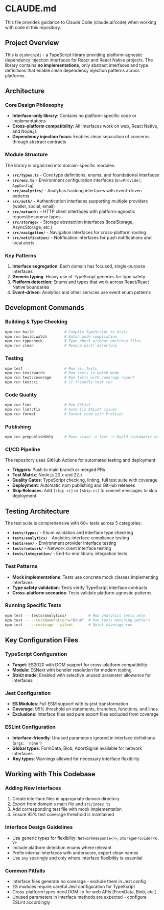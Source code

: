 # CLAUDE.md

This file provides guidance to Claude Code (claude.ai/code) when working with code in this repository.

## Project Overview

This is `@johnqh/di` - a TypeScript library providing platform-agnostic dependency injection interfaces for React and React Native projects. The library contains **no implementations**, only abstract interfaces and type definitions that enable clean dependency injection patterns across platforms.

## Architecture

### Core Design Philosophy
- **Interface-only library**: Contains no platform-specific code or implementations
- **Cross-platform compatibility**: All interfaces work on web, React Native, and Node.js
- **Dependency injection focus**: Enables clean separation of concerns through abstract contracts

### Module Structure
The library is organized into domain-specific modules:

- **`src/types.ts`** - Core type definitions, enums, and foundational interfaces
- **`src/env.ts`** - Environment configuration interfaces (`EnvProvider`, `AppConfig`)
- **`src/analytics/`** - Analytics tracking interfaces with event-driven patterns
- **`src/auth/`** - Authentication interfaces supporting multiple providers (wallet, social, email)
- **`src/network/`** - HTTP client interfaces with platform-agnostic request/response types
- **`src/storage/`** - Storage abstraction interfaces (localStorage, AsyncStorage, etc.)
- **`src/navigation/`** - Navigation interfaces for cross-platform routing
- **`src/notification/`** - Notification interfaces for push notifications and local alerts

### Key Patterns
1. **Interface segregation**: Each domain has focused, single-purpose interfaces
2. **Generic typing**: Heavy use of TypeScript generics for type safety
3. **Platform detection**: Enums and types that work across React/React Native boundaries
4. **Event-driven**: Analytics and other services use event enum patterns

## Development Commands

### Building & Type Checking
```bash
npm run build              # Compile TypeScript to dist/
npm run build:watch        # Watch mode compilation
npm run typecheck          # Type check without emitting files
npm run clean              # Remove dist/ directory
```

### Testing
```bash
npm test                   # Run all tests
npm run test:watch         # Run tests in watch mode
npm run test:coverage      # Run tests with coverage report
npm run test:ci            # CI-friendly test run
```

### Code Quality
```bash
npm run lint               # Run ESLint
npm run lint:fix           # Auto-fix ESLint issues
npm run format             # Format code with Prettier
```

### Publishing
```bash
npm run prepublishOnly     # Runs clean -> test -> build (automatic on publish)
```

### CI/CD Pipeline
The repository uses GitHub Actions for automated testing and deployment:

- **Triggers**: Push to main branch or merged PRs
- **Test Matrix**: Node.js 20.x and 22.x
- **Quality Gates**: TypeScript checking, linting, full test suite with coverage
- **Deployment**: Automatic npm publishing and GitHub releases
- **Skip Releases**: Add `[skip ci]` or `[skip-ci]` to commit messages to skip deployment

## Testing Architecture

The test suite is comprehensive with 60+ tests across 5 categories:

- **`tests/types/`** - Enum validation and interface type checking
- **`tests/analytics/`** - Analytics interface compliance testing
- **`tests/env/`** - Environment provider interface testing
- **`tests/network/`** - Network client interface testing  
- **`tests/integration/`** - End-to-end library integration tests

### Test Patterns
- **Mock implementations**: Tests use concrete mock classes implementing interfaces
- **Type safety validation**: Tests verify TypeScript interface contracts
- **Cross-platform scenarios**: Tests validate platform-agnostic patterns

### Running Specific Tests
```bash
npm test -- tests/analytics/          # Run analytics tests only
npm test -- --testNamePattern="Enum"  # Run tests matching pattern
npm test -- --coverage --silent       # Quiet coverage run
```

## Key Configuration Files

### TypeScript Configuration
- **Target**: ES2020 with DOM support for cross-platform compatibility
- **Module**: ESNext with bundler resolution for modern tooling
- **Strict mode**: Enabled with selective unused parameter allowance for interfaces

### Jest Configuration
- **ES Modules**: Full ESM support with ts-jest transformation
- **Coverage**: 95% threshold on statements, branches, functions, and lines
- **Exclusions**: Interface files and pure export files excluded from coverage

### ESLint Configuration
- **Interface-friendly**: Unused parameters ignored in interface definitions (`args: 'none'`)
- **Global types**: FormData, Blob, AbortSignal available for network interfaces
- **Any types**: Warnings allowed for necessary interface flexibility

## Working with This Codebase

### Adding New Interfaces
1. Create interface files in appropriate domain directory
2. Export from domain's main file and `src/index.ts`
3. Add corresponding test file with mock implementation
4. Ensure 95% test coverage threshold is maintained

### Interface Design Guidelines
- Use generic types for flexibility: `NetworkResponse<T>`, `StorageProvider<K, V>`
- Include platform detection enums where relevant
- Prefix internal interfaces with underscore, export clean names
- Use `any` sparingly and only where interface flexibility is essential

### Common Pitfalls
- Interface files generate no coverage - exclude them in Jest config
- ES modules require careful Jest configuration for TypeScript
- Cross-platform types need DOM lib for web APIs (FormData, Blob, etc.)
- Unused parameters in interface methods are expected - configure ESLint accordingly